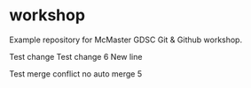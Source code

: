 # workshop
Example repository for McMaster GDSC Git &amp; Github workshop.

Test change
Test change 6
New line

Test merge conflict no auto merge 5
